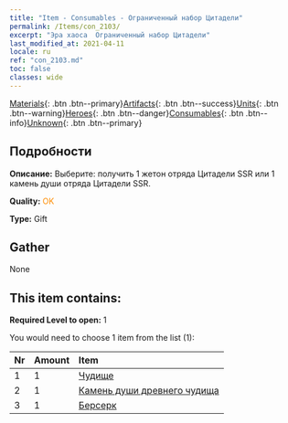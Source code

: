 ```yaml
---
title: "Item - Consumables - Ограниченный набор Цитадели"
permalink: /Items/con_2103/
excerpt: "Эра хаоса  Ограниченный набор Цитадели"
last_modified_at: 2021-04-11
locale: ru
ref: "con_2103.md"
toc: false
classes: wide
---
```

 [Materials](/ru/Items/){: .btn .btn--primary}[Artifacts](/ru/Items/Artifacts/){: .btn .btn--success}[Units](/ru/Items/Units/){: .btn .btn--warning}[Heroes](/ru/Items/Heroes/){: .btn .btn--danger}[Consumables](/ru/Items/Consumables/){: .btn .btn--info}[Unknown](/ru/Items/Unknown/){: .btn .btn--primary}

## Подробности
 **Описание:** Выберите: получить 1 жетон отряда Цитадели SSR или 1 камень души отряда Цитадели SSR.

 **Quality:** <span style="color: #FF8C00">OK</span>

 **Type:** Gift

## Gather

  None

## This item contains:

 **Required Level to open:** 1

 You would need to choose 1 item from the list (1):

  | Nr | Amount |     Item    |
  |:---|:-------|:------------|
  | 1 | 1 | [Чудище](/ru/Items/unt_223/) | 
  | 2 | 1 | [Камень души древнего чудища](/ru/Items/unt_311/) | 
  | 3 | 1 | [Берсерк](/ru/Items/unt_224/) | 
